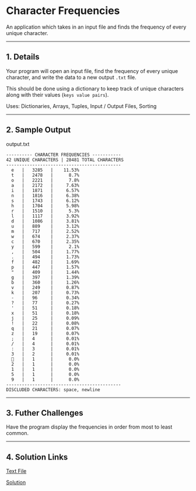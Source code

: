 # Character Frequencies

An application which takes in an input file and finds the frequency of every unique character.

---

## 1. Details

Your program will open an input file, find the frequency of every unique character, and write the data to a new output `.txt` file.

This should be done using a dictionary to keep track of unique characters along with their values (`keys value pairs`).

Uses: Dictionaries, Arrays, Tuples, Input / Output Files, Sorting

---

## 2. Sample Output

output.txt
```
---------- CHARACTER FREQUENCIES ----------- 
42 UNIQUE CHARACTERS | 28481 TOTAL CHARACTERS
--------------------------------------------
  e   |   3285   |    11.53%
  t   |   2478   |      8.7%
  o   |   2221   |      7.8%
  a   |   2172   |     7.63%
  i   |   1871   |     6.57%
  n   |   1816   |     6.38%
  s   |   1743   |     6.12%
  h   |   1704   |     5.98%
  r   |   1510   |      5.3%
  l   |   1117   |     3.92%
  d   |   1086   |     3.81%
  u   |   889    |     3.12%
  m   |   717    |     2.52%
  w   |   674    |     2.37%
  c   |   670    |     2.35%
  y   |   599    |      2.1%
  ,   |   504    |     1.77%
  .   |   494    |     1.73%
  f   |   482    |     1.69%
  p   |   447    |     1.57%
  "   |   409    |     1.44%
  g   |   397    |     1.39%
  b   |   360    |     1.26%
  v   |   249    |     0.87%
  k   |   207    |     0.73%
  -   |   96     |     0.34%
  ?   |   77     |     0.27%
  '   |   51     |     0.18%
  x   |   51     |     0.18%
  j   |   25     |     0.09%
  !   |   22     |     0.08%
  q   |   21     |     0.07%
  z   |   19     |     0.07%
  ;   |   4      |     0.01%
  /   |   4      |     0.01%
  :   |   3      |     0.01%
  3   |   2      |     0.01%
     |   1      |      0.0%
  2   |   1      |      0.0%
  1   |   1      |      0.0%
  5   |   1      |      0.0%
  9   |   1      |      0.0%
--------------------------------------------
DISCLUDED CHARACTERS: space, newline
```

--- 

## 3. Futher Challenges

Have the program display the frequencies in order from most to least common.

---

## 4. Solution Links

[Text File](./input.txt)

[Solution](./solution.py)